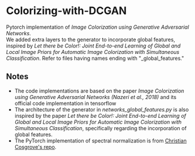 # Colorizing-with-DCGAN
Pytorch implementation of _Image Colorization using Generative Adversarial Networks_.  
We added extra layers to the generator to incorporate global features, inspired by _Let there be Color!: Joint End-to-end Learning of Global and Local Image Priors
for Automatic Image Colorization with Simultaneous Classification_. Refer to files having names ending with "_global_features."

## Notes
- The code implementations are based on the paper _Image Colorization using Generative Adversarial Networks (Nazeri et al., 2018)_ and its official code implementation in tensorflow
- The architecture of the generator in _networks_global_features.py_ is also inspired by the paper _Let there be Color!: Joint End-to-end Learning of Global and Local Image Priors for Automatic Image Colorization with Simultaneous Classification_, specifically regarding the incorporation of global features.
- The PyTorch implementation of spectral normalization is from [Christian Cosgrove's repo](https://github.com/christiancosgrove/pytorch-spectral-normalization-gan).
